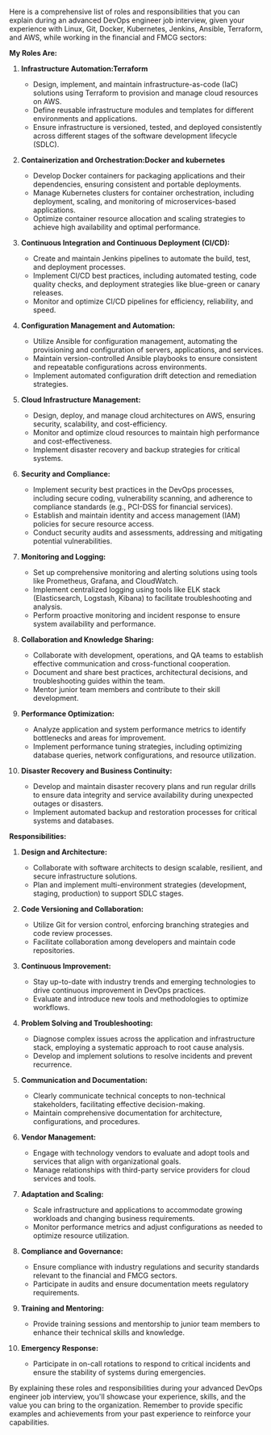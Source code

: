 Here is a comprehensive list of roles and responsibilities that you can explain during an advanced DevOps engineer job interview, given your experience with Linux, Git, Docker, Kubernetes, Jenkins, Ansible, Terraform, and AWS, while working in the financial and FMCG sectors:

**My Roles Are:**

1. **Infrastructure Automation:Terraform**
   - Design, implement, and maintain infrastructure-as-code (IaC) solutions using Terraform to provision and manage cloud resources on AWS.
   - Define reusable infrastructure modules and templates for different environments and applications.
   - Ensure infrastructure is versioned, tested, and deployed consistently across different stages of the software development lifecycle (SDLC).

2. **Containerization and Orchestration:Docker and kubernetes**
   - Develop Docker containers for packaging applications and their dependencies, ensuring consistent and portable deployments.
   - Manage Kubernetes clusters for container orchestration, including deployment, scaling, and monitoring of microservices-based applications.
   - Optimize container resource allocation and scaling strategies to achieve high availability and optimal performance.

3. **Continuous Integration and Continuous Deployment (CI/CD):**
   - Create and maintain Jenkins pipelines to automate the build, test, and deployment processes.
   - Implement CI/CD best practices, including automated testing, code quality checks, and deployment strategies like blue-green or canary releases.
   - Monitor and optimize CI/CD pipelines for efficiency, reliability, and speed.

4. **Configuration Management and Automation:**
   - Utilize Ansible for configuration management, automating the provisioning and configuration of servers, applications, and services.
   - Maintain version-controlled Ansible playbooks to ensure consistent and repeatable configurations across environments.
   - Implement automated configuration drift detection and remediation strategies.

5. **Cloud Infrastructure Management:**
   - Design, deploy, and manage cloud architectures on AWS, ensuring security, scalability, and cost-efficiency.
   - Monitor and optimize cloud resources to maintain high performance and cost-effectiveness.
   - Implement disaster recovery and backup strategies for critical systems.

6. **Security and Compliance:**
   - Implement security best practices in the DevOps processes, including secure coding, vulnerability scanning, and adherence to compliance standards (e.g., PCI-DSS for financial services).
   - Establish and maintain identity and access management (IAM) policies for secure resource access.
   - Conduct security audits and assessments, addressing and mitigating potential vulnerabilities.

7. **Monitoring and Logging:**
   - Set up comprehensive monitoring and alerting solutions using tools like Prometheus, Grafana, and CloudWatch.
   - Implement centralized logging using tools like ELK stack (Elasticsearch, Logstash, Kibana) to facilitate troubleshooting and analysis.
   - Perform proactive monitoring and incident response to ensure system availability and performance.

8. **Collaboration and Knowledge Sharing:**
   - Collaborate with development, operations, and QA teams to establish effective communication and cross-functional cooperation.
   - Document and share best practices, architectural decisions, and troubleshooting guides within the team.
   - Mentor junior team members and contribute to their skill development.

9. **Performance Optimization:**
   - Analyze application and system performance metrics to identify bottlenecks and areas for improvement.
   - Implement performance tuning strategies, including optimizing database queries, network configurations, and resource utilization.

10. **Disaster Recovery and Business Continuity:**
    - Develop and maintain disaster recovery plans and run regular drills to ensure data integrity and service availability during unexpected outages or disasters.
    - Implement automated backup and restoration processes for critical systems and databases.

**Responsibilities:**

1. **Design and Architecture:**
   - Collaborate with software architects to design scalable, resilient, and secure infrastructure solutions.
   - Plan and implement multi-environment strategies (development, staging, production) to support SDLC stages.

2. **Code Versioning and Collaboration:**
   - Utilize Git for version control, enforcing branching strategies and code review processes.
   - Facilitate collaboration among developers and maintain code repositories.

3. **Continuous Improvement:**
   - Stay up-to-date with industry trends and emerging technologies to drive continuous improvement in DevOps practices.
   - Evaluate and introduce new tools and methodologies to optimize workflows.

4. **Problem Solving and Troubleshooting:**
   - Diagnose complex issues across the application and infrastructure stack, employing a systematic approach to root cause analysis.
   - Develop and implement solutions to resolve incidents and prevent recurrence.

5. **Communication and Documentation:**
   - Clearly communicate technical concepts to non-technical stakeholders, facilitating effective decision-making.
   - Maintain comprehensive documentation for architecture, configurations, and procedures.

6. **Vendor Management:**
   - Engage with technology vendors to evaluate and adopt tools and services that align with organizational goals.
   - Manage relationships with third-party service providers for cloud services and tools.

7. **Adaptation and Scaling:**
   - Scale infrastructure and applications to accommodate growing workloads and changing business requirements.
   - Monitor performance metrics and adjust configurations as needed to optimize resource utilization.

8. **Compliance and Governance:**
   - Ensure compliance with industry regulations and security standards relevant to the financial and FMCG sectors.
   - Participate in audits and ensure documentation meets regulatory requirements.

9. **Training and Mentoring:**
   - Provide training sessions and mentorship to junior team members to enhance their technical skills and knowledge.

10. **Emergency Response:**
    - Participate in on-call rotations to respond to critical incidents and ensure the stability of systems during emergencies.

By explaining these roles and responsibilities during your advanced DevOps engineer job interview, you'll showcase your experience, skills, and the value you can bring to the organization. Remember to provide specific examples and achievements from your past experience to reinforce your capabilities.

